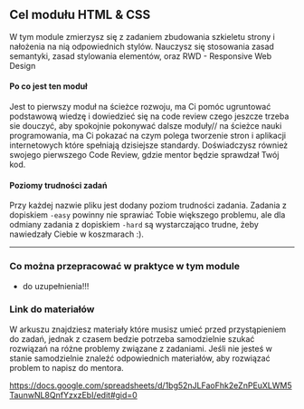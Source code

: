 ## Cel modułu HTML & CSS

W tym module zmierzysz się z zadaniem zbudowania szkieletu strony i nałożenia na nią odpowiednich stylów. Nauczysz się stosowania zasad semantyki, zasad stylowania elementów, oraz RWD - Responsive Web Design

#### Po co jest ten moduł

Jest to pierwszy moduł na ścieżce rozwoju, ma Ci pomóc ugruntować podstawową wiedzę i dowiedzieć się na code review czego jeszcze trzeba sie douczyć, aby spokojnie pokonywać dalsze moduły// na ścieżce nauki programowania, ma Ci pokazać na czym polega tworzenie stron i aplikacji internetowych które spełniają dzisiejsze standardy. Doświadczysz również swojego pierwszego Code Review, gdzie mentor będzie sprawdzał Twój kod.

#### Poziomy trudności zadań

Przy każdej nazwie pliku jest dodany poziom trudności zadania. Zadania z dopiskiem `-easy` powinny nie sprawiać Tobie większego problemu, ale dla odmiany zadania z dopiskiem `-hard` są wystarczająco trudne, żeby nawiedzały Ciebie w koszmarach :).

---

### Co można przepracować w praktyce w tym module

- do uzupełnienia!!!

### Link do materiałów

W arkuszu znajdziesz materiały które musisz umieć przed przystąpieniem do zadań, jednak z czasem bedzie potrzeba samodzielnie szukać rozwiązań na różne problemy związane z zadaniami. Jeśli nie jesteś w stanie samodzielnie znaleźć odpowiednich materiałów, aby rozwiązać problem to napisz do mentora.

<https://docs.google.com/spreadsheets/d/1bg52nJLFaoFhk2eZnPEuXLWM5TaunwNL8QnfYzxzEbI/edit#gid=0>
